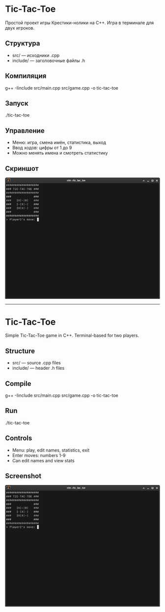 # Tic-Tac-Toe

Простой проект игры Крестики-нолики на C++. Игра в терминале для двух игроков.

## Структура

- src/ — исходники .cpp
- include/ — заголовочные файлы .h

## Компиляция

g++ -Iinclude src/main.cpp src/game.cpp -o tic-tac-toe

## Запуск

./tic-tac-toe

## Управление

- Меню: игра, смена имён, статистика, выход
- Ввод ходов: цифры от 1 до 9
- Можно менять имена и смотреть статистику

## Скриншот

![Игра](images/Screenshot_2025-06-18_22-37-52.png)

---

# Tic-Tac-Toe

Simple Tic-Tac-Toe game in C++. Terminal-based for two players.

## Structure

- src/ — source .cpp files
- include/ — header .h files

## Compile

g++ -Iinclude src/main.cpp src/game.cpp -o tic-tac-toe

## Run

./tic-tac-toe

## Controls

- Menu: play, edit names, statistics, exit
- Enter moves: numbers 1-9
- Can edit names and view stats

## Screenshot

![Game](images/Screenshot_2025-06-18_22-37-52.png)
